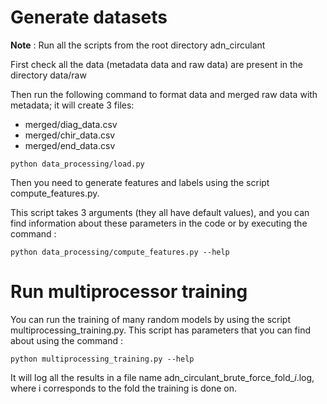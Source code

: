 # Generate datasets

**Note** : Run all the scripts from the root directory adn_circulant

First check all the data (metadata data and raw data) are present in the directory data/raw

Then run the following command to format data and merged raw data with metadata; it will create 3 files:
 - merged/diag_data.csv
 - merged/chir_data.csv
 - merged/end_data.csv
```
python data_processing/load.py
```

Then you need to generate features and labels using the script compute_features.py.

This script takes 3 arguments (they all have default values), and you can find information about these parameters in the code or by executing the command :
```
python data_processing/compute_features.py --help
```

# Run multiprocessor training
You can run the training of many random models by using the script multiprocessing_training.py.
This script has parameters that you can find about using the command :
```
python multiprocessing_training.py --help
```
It will log all the results in a file name adn_circulant_brute_force_fold_*i*.log, where i corresponds to the fold the training is done on.